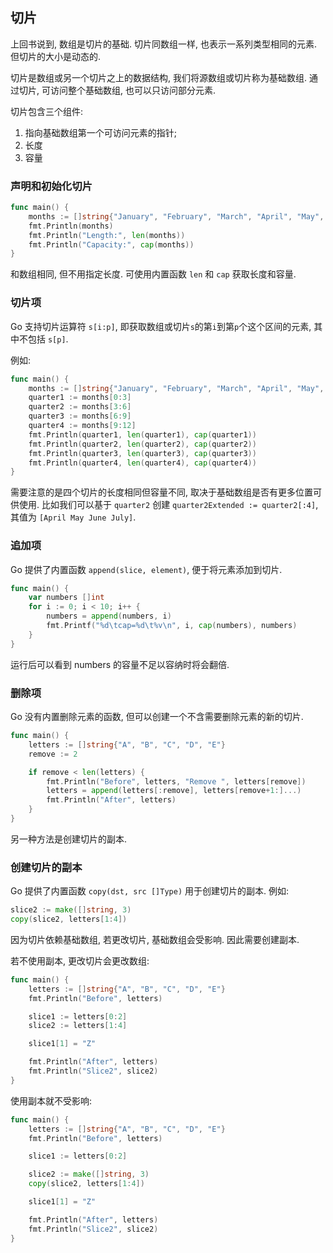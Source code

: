 ## 切片

上回书说到, 数组是切片的基础. 切片同数组一样, 也表示一系列类型相同的元素.
但切片的大小是动态的.

切片是数组或另一个切片之上的数据结构, 我们将源数组或切片称为基础数组.
通过切片, 可访问整个基础数组, 也可以只访问部分元素.

切片包含三个组件:
1. 指向基础数组第一个可访问元素的指针;
2. 长度
3. 容量

### 声明和初始化切片

```go
func main() {
    months := []string{"January", "February", "March", "April", "May", "June", "July", "August", "September", "October", "November", "December"}
    fmt.Println(months)
    fmt.Println("Length:", len(months))
    fmt.Println("Capacity:", cap(months))
}
```

和数组相同, 但不用指定长度. 可使用内置函数 `len` 和 `cap` 获取长度和容量.

### 切片项

Go 支持切片运算符 `s[i:p]`, 即获取数组或切片`s`的第`i`到第`p`个这个区间的元素,
其中不包括 `s[p]`.

例如:
```go
func main() {
    months := []string{"January", "February", "March", "April", "May", "June", "July", "August", "September", "October", "November", "December"}
    quarter1 := months[0:3]
    quarter2 := months[3:6]
    quarter3 := months[6:9]
    quarter4 := months[9:12]
    fmt.Println(quarter1, len(quarter1), cap(quarter1))
    fmt.Println(quarter2, len(quarter2), cap(quarter2))
    fmt.Println(quarter3, len(quarter3), cap(quarter3))
    fmt.Println(quarter4, len(quarter4), cap(quarter4))
}
```

需要注意的是四个切片的长度相同但容量不同, 取决于基础数组是否有更多位置可供使用.
比如我们可以基于 `quarter2` 创建 `quarter2Extended := quarter2[:4]`,
其值为 `[April May June July]`.

### 追加项

Go 提供了内置函数 `append(slice, element)`, 便于将元素添加到切片.

```go
func main() {
    var numbers []int
    for i := 0; i < 10; i++ {
        numbers = append(numbers, i)
        fmt.Printf("%d\tcap=%d\t%v\n", i, cap(numbers), numbers)
    }
}
```

运行后可以看到 numbers 的容量不足以容纳时将会翻倍.

### 删除项

Go 没有内置删除元素的函数, 但可以创建一个不含需要删除元素的新的切片.

```go
func main() {
    letters := []string{"A", "B", "C", "D", "E"}
    remove := 2

    if remove < len(letters) {
        fmt.Println("Before", letters, "Remove ", letters[remove])
        letters = append(letters[:remove], letters[remove+1:]...)
        fmt.Println("After", letters)
    }
}
```

另一种方法是创建切片的副本.

### 创建切片的副本

Go 提供了内置函数 `copy(dst, src []Type)` 用于创建切片的副本. 例如:

```go
slice2 := make([]string, 3)
copy(slice2, letters[1:4])
```

因为切片依赖基础数组, 若更改切片, 基础数组会受影响. 因此需要创建副本.

若不使用副本, 更改切片会更改数组:
```go
func main() {
    letters := []string{"A", "B", "C", "D", "E"}
    fmt.Println("Before", letters)

    slice1 := letters[0:2]
    slice2 := letters[1:4]

    slice1[1] = "Z"

    fmt.Println("After", letters)
    fmt.Println("Slice2", slice2)
}
```

使用副本就不受影响:
```go
func main() {
    letters := []string{"A", "B", "C", "D", "E"}
    fmt.Println("Before", letters)

    slice1 := letters[0:2]

    slice2 := make([]string, 3)
    copy(slice2, letters[1:4])

    slice1[1] = "Z"

    fmt.Println("After", letters)
    fmt.Println("Slice2", slice2)
}
```
